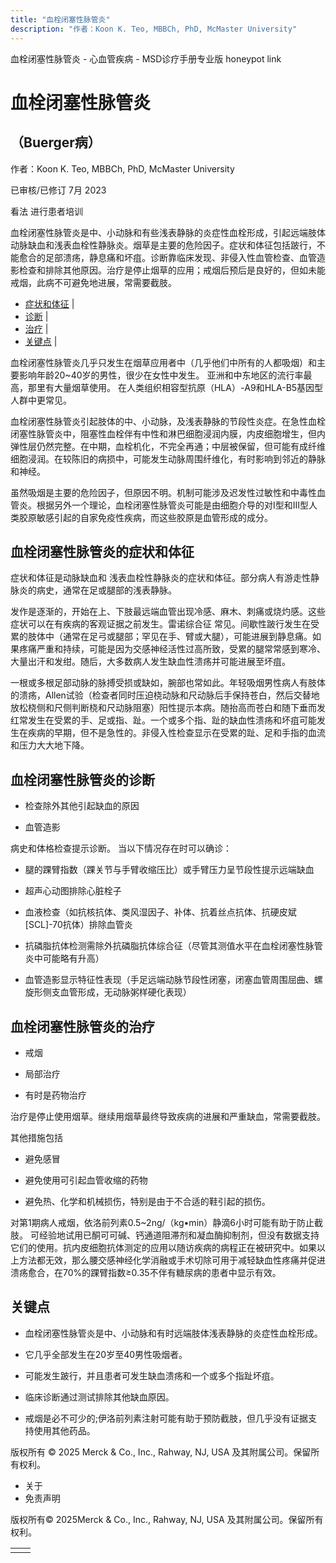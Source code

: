 ```yaml
---
title: "血栓闭塞性脉管炎"
description: "作者：Koon K. Teo, MBBCh, PhD, McMaster University"
---
```


﻿血栓闭塞性脉管炎 \- 心血管疾病 \- MSD诊疗手册专业版 honeypot link

# 血栓闭塞性脉管炎

## （Buerger病）

作者：Koon K. Teo, MBBCh, PhD, McMaster University

已审核/已修订 7月 2023

看法 进行患者培训

血栓闭塞性脉管炎是中、小动脉和有些浅表静脉的炎症性血栓形成，引起远端肢体动脉缺血和浅表血栓性静脉炎。烟草是主要的危险因子。症状和体征包括跛行，不能愈合的足部溃疡，静息痛和坏疽。诊断靠临床发现、非侵入性血管检查、血管造影检查和排除其他原因。治疗是停止烟草的应用；戒烟后预后是良好的，但如未能戒烟，此病不可避免地进展，常需要截肢。

- [症状和体征](#症状和体征_v940857_zh) \|
- [诊断](#诊断_v940864_zh) \|
- [治疗](#治疗_v940873_zh) \|
- [关键点](#关键点_v11696440_zh) \|

血栓闭塞性脉管炎几乎只发生在烟草应用者中（几乎他们中所有的人都吸烟）和主要影响年龄20~40岁的男性，很少在女性中发生。 亚洲和中东地区的流行率最高，那里有大量烟草使用。 在人类组织相容型抗原（HLA）-A9和HLA-B5基因型人群中更常见。

血栓闭塞性脉管炎引起肢体的中、小动脉，及浅表静脉的节段性炎症。在急性血栓闭塞性脉管炎中，阻塞性血栓伴有中性和淋巴细胞浸润内膜，内皮细胞增生，但内弹性层仍然完整。在中期，血栓机化，不完全再通；中层被保留，但可能有成纤维细胞浸润。在较陈旧的病损中，可能发生动脉周围纤维化，有时影响到邻近的静脉和神经。

虽然吸烟是主要的危险因子，但原因不明。机制可能涉及迟发性过敏性和中毒性血管炎。根据另外一个理论，血栓闭塞性脉管炎可能是由细胞介导的对Ⅰ型和Ⅲ型人类胶原敏感引起的自家免疫性疾病，而这些胶原是血管形成的成分。

## 血栓闭塞性脉管炎的症状和体征

症状和体征是动脉缺血和 浅表血栓性静脉炎的症状和体征。部分病人有游走性静脉炎的病史，通常在足或腿部的浅表静脉。

发作是逐渐的，开始在上、下肢最远端血管出现冷感、麻木、刺痛或烧灼感。这些症状可以在有疾病的客观证据之前发生。雷诺综合征 常见。间歇性跛行发生在受累的肢体中（通常在足弓或腿部；罕见在手、臂或大腿），可能进展到静息痛。如果疼痛严重和持续，可能是因为交感神经活性过高所致，受累的腿常常感到寒冷、大量出汗和发绀。随后，大多数病人发生缺血性溃疡并可能进展至坏疽。

一根或多根足部动脉的脉搏受损或缺如，腕部也常如此。年轻吸烟男性病人有肢体的溃疡，Allen试验（检查者同时压迫桡动脉和尺动脉后手保持苍白，然后交替地放松桡侧和尺侧判断桡和尺动脉阻塞）阳性提示本病。随抬高而苍白和随下垂而发红常发生在受累的手、足或指、趾。一个或多个指、趾的缺血性溃疡和坏疽可能发生在疾病的早期，但不是急性的。非侵入性检查显示在受累的趾、足和手指的血流和压力大大地下降。

## 血栓闭塞性脉管炎的诊断

- 检查除外其他引起缺血的原因

- 血管造影


病史和体格检查提示诊断。 当以下情况存在时可以确诊：

- 腿的踝臂指数（踝关节与手臂收缩压比）或手臂压力呈节段性提示远端缺血

- 超声心动图排除心脏栓子

- 血液检查（如抗核抗体、类风湿因子、补体、抗着丝点抗体、抗硬皮斌\[SCL\]-70抗体）排除血管炎

- 抗磷脂抗体检测需除外抗磷脂抗体综合征（尽管其测值水平在血栓闭塞性脉管炎中可能略有升高）

- 血管造影显示特征性表现（手足远端动脉节段性闭塞，闭塞血管周围屈曲、螺旋形侧支血管形成，无动脉粥样硬化表现）


## 血栓闭塞性脉管炎的治疗

- 戒烟

- 局部治疗

- 有时是药物治疗


治疗是停止使用烟草。继续用烟草最终导致疾病的进展和严重缺血，常需要截肢。

其他措施包括

- 避免感冒

- 避免使用可引起血管收缩的药物

- 避免热、化学和机械损伤，特别是由于不合适的鞋引起的损伤。


对第1期病人戒烟，依洛前列素0.5~2ng/（kg•min）静滴6小时可能有助于防止截肢。 可经验地试用已酮可可碱、钙通道阻滞剂和凝血酶抑制剂，但没有数据支持它们的使用。抗内皮细胞抗体测定的应用以随访疾病的病程正在被研究中。如果以上方法都无效，那么腰交感神经化学消融或手术切除可用于减轻缺血性疼痛并促进溃疡愈合，在70%的踝臂指数≥0.35不伴有糖尿病的患者中显示有效。

## 关键点

- 血栓闭塞性脉管炎是中、小动脉和有时远端肢体浅表静脉的炎症性血栓形成。

- 它几乎全部发生在20岁至40男性吸烟者。

- 可能发生跛行，并且患者可发生缺血溃疡和一个或多个指趾坏疽。

- 临床诊断通过测试排除其他缺血原因。

- 戒烟是必不可少的;伊洛前列素注射可能有助于预防截肢，但几乎没有证据支持使用其他药品。




版权所有 © 2025
Merck & Co., Inc., Rahway, NJ, USA 及其附属公司。保留所有权利。

- 关于
- 免责声明

版权所有© 2025Merck & Co., Inc., Rahway, NJ, USA 及其附属公司。保留所有权利。

|     |     |
| --- | --- |
|  |  |